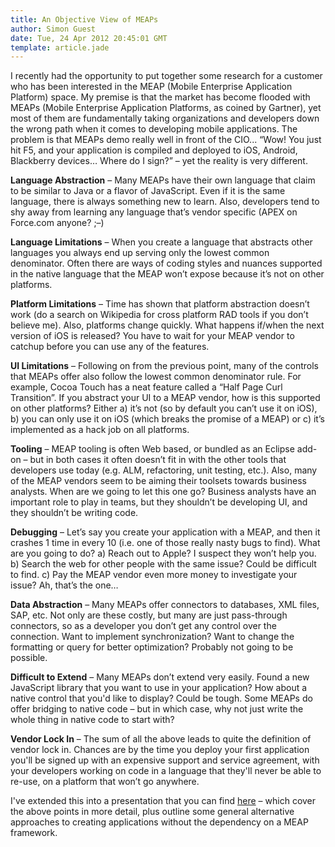 ```yaml
---
title: An Objective View of MEAPs
author: Simon Guest
date: Tue, 24 Apr 2012 20:45:01 GMT
template: article.jade
---
```


I recently had the opportunity to put together some research for a customer who has been interested in the MEAP (Mobile Enterprise Application Platform) space.  My premise is that the market has become flooded with MEAPs (Mobile Enterprise Application Platforms, as coined by Gartner), yet most of them are fundamentally taking organizations and developers down the wrong path when it comes to developing mobile applications.  The problem is that MEAPs demo really well in front of the CIO... “Wow!  You just hit F5, and your application is compiled and deployed to iOS, Android, Blackberry devices…  Where do I sign?” – yet the reality is very different.

<span class="more"></span>

**Language Abstraction** – Many MEAPs have their own language that claim to be similar to Java or a flavor of JavaScript.  Even if it is the same language, there is always something new to learn.  Also, developers tend to shy away from learning any language that’s vendor specific (APEX on Force.com anyone? ;–)

**Language Limitations** – When you create a language that abstracts other languages you always end up serving only the lowest common denominator.  Often there are ways of coding styles and nuances supported in the native language that the MEAP won’t expose because it’s not on other platforms.

**Platform Limitations** – Time has shown that platform abstraction doesn’t work (do a search on Wikipedia for cross platform RAD tools if you don’t believe me).  Also, platforms change quickly.  What happens if/when the next version of iOS is released?  You have to wait for your MEAP vendor to catchup before you can use any of the features.

**UI Limitations** – Following on from the previous point, many of the controls that MEAPs offer also follow the lowest common denominator rule.  For example, Cocoa Touch has a neat feature called a “Half Page Curl Transition”.  If you abstract your UI to a MEAP vendor, how is this supported on other platforms?  Either a) it’s not (so by default you can’t use it on iOS), b) you can only use it on iOS (which breaks the promise of a MEAP) or c) it’s implemented as a hack job on all platforms. 

**Tooling** – MEAP tooling is often Web based, or bundled as an Eclipse add-on – but in both cases it often doesn’t fit in with the other tools that developers use today (e.g. ALM, refactoring, unit testing, etc.).  Also, many of the MEAP vendors seem to be aiming their toolsets towards business analysts.  When are we going to let this one go?  Business analysts have an important role to play in teams, but they shouldn’t be developing UI, and they shouldn’t be writing code.

**Debugging** – Let’s say you create your application with a MEAP, and then it crashes 1 time in every 10 (i.e. one of those really nasty bugs to find).  What are you going to do?   a) Reach out to Apple?  I suspect they won’t help you.  b) Search the web for other people with the same issue?  Could be difficult to find.  c) Pay the MEAP vendor even more money to investigate your issue?  Ah, that’s the one…

**Data Abstraction** – Many MEAPs offer connectors to databases, XML files, SAP, etc.  Not only are these costly, but many are just pass-through connectors, so as a developer you don’t get any control over the connection.  Want to implement synchronization?  Want to change the formatting or query for better optimization?  Probably not going to be possible.

**Difficult to Extend** – Many MEAPs don’t extend very easily.  Found a new JavaScript library that you want to use in your application?  How about a native control that you'd like to display?  Could be tough.  Some MEAPs do offer bridging to native code – but in which case, why not just write the whole thing in native code to start with?

**Vendor Lock In** – The sum of all the above leads to quite the definition of vendor lock in.  Chances are by the time you deploy your first application you'll be signed up with an expensive support and service agreement, with your developers working on code in a language that they'll never be able to re-use, on a platform that won’t go anywhere.

I've extended this into a presentation that you can find [here](http://slideshare.net/simonguest) – which cover the above points in more detail, plus outline some general alternative approaches to creating applications without the dependency on a MEAP framework.
